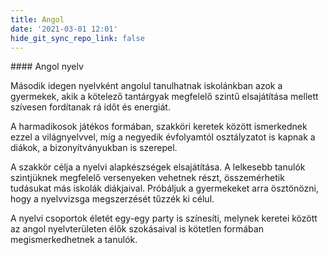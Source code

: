 ```yaml
---
title: Angol
date: '2021-03-01 12:01'
hide_git_sync_repo_link: false
---
```


<div markdown="1" class="centered-text">
#### Angol nyelv

Második idegen nyelvként angolul tanulhatnak iskolánkban azok a gyermekek, akik a kötelező tantárgyak megfelelő szintű elsajátítása mellett szívesen fordítanak rá időt és energiát.

A harmadikosok játékos formában, szakköri keretek között ismerkednek ezzel a világnyelvvel, míg a negyedik évfolyamtól osztályzatot is kapnak a diákok, a bizonyítványukban is szerepel.

A szakkör célja a nyelvi alapkészségek elsajátítása. A lelkesebb tanulók szintjüknek megfelelő versenyeken vehetnek részt, összemérhetik tudásukat más iskolák diákjaival. Próbáljuk a gyermekeket arra ösztönözni, hogy a nyelvvizsga megszerzését tűzzék ki célul.

A nyelvi csoportok életét egy-egy party is színesíti, melynek keretei között az angol nyelvterületen élők szokásaival is kötetlen formában megismerkedhetnek a tanulók.
</div>